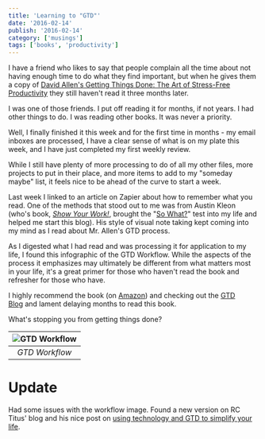 ```yaml
---
title: 'Learning to "GTD"'
date: '2016-02-14'
publish: '2016-02-14'
category: ['musings']
tags: ['books', 'productivity']
---
```


I have a friend who likes to say that people complain all the time about not having enough time to do what they find important, but when he gives them a copy of [David Allen's Getting Things Done: The Art of Stress-Free Productivity](http://www.amazon.com/Getting-Things-Done-Stress-Free-Productivity/dp/0143126563/?_encoding=UTF8&camp=1789&creative=9325&keywords=David%20Allen%20Get%20Things%20Done&linkCode=ur2&qid=1455513257&s=books&sr=1-1&tag=stepcharweis-20&linkId=IN3TMRMPUTBHCZBW) they still haven't read it three months later.

I was one of those friends. I put off reading it for months, if not years. I had other things to do. I was reading other books. It was never a priority.

Well, I finally finished it this week and for the first time in months - my email inboxes are processed, I have a clear sense of what is on my plate this week, and I have just completed my first weekly review.

While I still have plenty of more processing to do of all my other files, more projects to put in their place, and more items to add to my "someday maybe" list, it feels nice to be ahead of the curve to start a week.

Last week I linked to an article on Zapier about how to remember what you read. One of the methods that stood out to me was from Austin Kleon (who's book, *[Show Your Work!](/portfolio/show-your-work-austin-kleon/)*, brought the "[So What?](starting-with-a-question/)" test into my life and helped me start this blog). His style of visual note taking kept coming into my mind as I read about Mr. Allen's GTD process.

As I digested what I had read and was processing it for application to my life, I found this infographic of the GTD Workflow. While the aspects of the process it emphasizes may ultimately be different from what matters most in your life, it's a great primer for those who haven't read the book and refresher for those who have.

I highly recommend the book (on [Amazon](http://www.amazon.com/Getting-Things-Done-Stress-Free-Productivity/dp/0143126563/?_encoding=UTF8&camp=1789&creative=9325&keywords=David%20Allen%20Get%20Things%20Done&linkCode=ur2&qid=1455513257&s=books&sr=1-1&tag=stepcharweis-20&linkId=IN3TMRMPUTBHCZBW)) and checking out the [GTD Blog](http://gettingthingsdone.com/gtd-times/) and lament delaying months to read this book.

What's stopping you from getting things done?

| ![GTD Workflow](https://res.cloudinary.com/scweiss1/image/upload/v1593118095/code-comments/learning-to-gtd/GTD-Workflow_eshkoj.png) |
| :---------------------------------------------------------------------------------------------------------------------------------: |
|                                                           _GTD Workflow_                                                            |

# Update

Had some issues with the workflow image. Found a new version on RC Titus' blog and his nice post on [using technology and GTD to simplify your life](https://rctitus.wordpress.com/2012/07/06/how-to-effectively-use-technology-and-gtd-to-simplify-your-life/).

